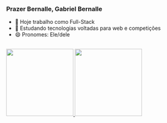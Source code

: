 ### Prazer Bernalle, Gabriel Bernalle

- 🔭 Hoje trabalho como Full-Stack
- 🌱 Estudando tecnologias voltadas para web e competições
- 😄 Pronomes: Ele/dele

##

<div>
 <a href="https://github.com/bernalle">
  <img height="180em" src="https://github-readme-stats.vercel.app/api?username=bernalle&show_icons=true&theme=dracula&count_private=true"/>
  <img height="180em" src="https://github-readme-stats.vercel.app/api/top-langs/?username=bernalle&show_icons=true&theme=dracula&count_private=true&layout=compact"/>
</div>
